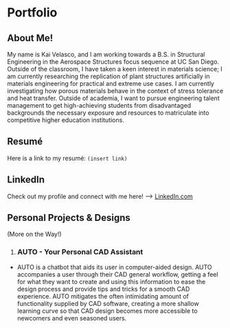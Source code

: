 # Portfolio
## About Me!
My name is Kai Velasco, and I am working towards a B.S. in Structural Engineering in the Aerospace Structures focus sequence at UC San Diego. Outside of the classroom, I have taken a keen interest in materials science; I am currently researching the replication of plant structures artificially in materials engineering for practical and extreme use cases. I am currently investigating how porous materials behave in the context of stress tolerance and heat transfer. Outside of academia, I want to pursue engineering talent management to get high-achieving students from disadvantaged backgrounds the necessary exposure and resources to matriculate into competitive higher education institutions.

## Resumé
Here is a link to my resumé: `(insert link)`

## LinkedIn
Check out my profile and connect with me here! --> [LinkedIn.com](https://www.linkedin.com/in/kai-velasco-874721281/)

## Personal Projects & Designs
(More on the Way!)

1. ### AUTO - Your Personal CAD Assistant
* AUTO is a chatbot that aids its user in computer-aided design. AUTO accompanies a user through their CAD general workflow, getting a feel for what they want to create and using this information to ease the design process and provide tips and tricks for a smooth CAD experience. AUTO mitigates the often intimidating amount of functionality supplied by CAD software, creating a more shallow learning curve so that CAD design becomes more accessible to newcomers and even seasoned users.




